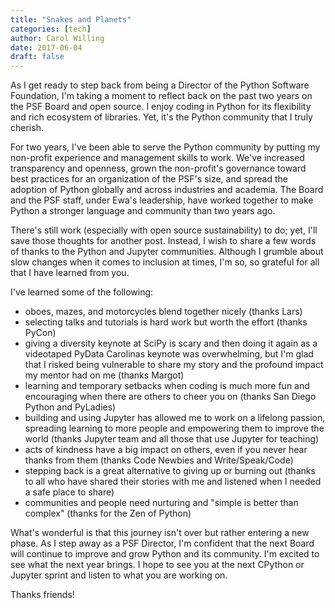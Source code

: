 ```yaml
---
title: "Snakes and Planets"
categories: [tech]
author: Carol Willing
date: 2017-06-04
draft: false
---
```


As I get ready to step back from being a Director of the Python Software
Foundation, I'm taking a moment to reflect back on the past two years on the
PSF Board and open source. I enjoy coding in Python for its flexibility and
rich ecosystem of libraries. Yet, it's the Python community that I truly
cherish.

<!-- more -->
For two years, I've been able to serve the Python community by putting my non-profit
experience and management skills to work. We've increased transparency and openness,
grown the non-profit's governance toward best practices for an organization of
the PSF's size, and spread the adoption of Python globally and across
industries and academia. The Board and the PSF staff, under Ewa's leadership,
have worked together to make Python a stronger language and community than two
years ago.

There's still work (especially with open source sustainability) to do; yet,
I'll save those thoughts for another post. Instead, I wish to share a few words
of thanks to the Python and Jupyter communities. Although I grumble about
slow changes when it comes to inclusion at times, I'm so, so grateful for all
that I have learned from you.

I've learned some of the following:

- oboes, mazes, and motorcycles blend together nicely (thanks Lars)
- selecting talks and tutorials is hard work but worth the effort (thanks PyCon)
- giving a diversity keynote at SciPy is scary and then doing it again as a
  videotaped PyData Carolinas keynote was overwhelming, but I'm glad that I risked
  being vulnerable to share my story and the profound impact my mentor had on me
  (thanks Margot)
- learning and temporary setbacks when coding is much more fun and encouraging
  when there are others to cheer you on (thanks San Diego Python and PyLadies)
- building and using Jupyter has allowed me to work on a lifelong passion,
  spreading learning to more people and empowering them to improve the world
  (thanks Jupyter team and all those that use Jupyter for teaching)
- acts of kindness have a big impact on others, even if you never hear thanks
  from them (thanks Code Newbies and Write/Speak/Code)
- stepping back is a great alternative to giving up or burning out (thanks to
  all who have shared their stories with me and listened when I needed a safe
  place to share)
- communities and people need nurturing and "simple is better than complex"
  (thanks for the Zen of Python)

What's wonderful is that this journey isn't over but rather entering a new phase.
As I step away as a PSF Director, I'm confident that the next Board will continue
to improve and grow Python and its community. I'm excited to see what the next
year brings. I hope to see you at the next CPython or Jupyter sprint and listen
to what you are working on.

Thanks friends!
